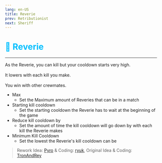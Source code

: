 ```yaml
---
lang: en-US
title: Reverie
prev: Retributionist
next: Sheriff
---
```


# <font color="#00bfff">🌌 <b>Reverie</b></font> <Badge text="Killing" type="tip" vertical="middle"/>
---

As the Reverie, you can kill but your cooldown starts very high.<br><br>
It lowers with each kill you make.<br><br>
You win with other crewmates.
* Max
  * Set the Maximum amount of Reveries that can be in a match
* Starting kill cooldown
  * Set the starting cooldown the Reverie has to wait at the beginning of the game
* Reduce kill cooldown by
  * Set the amount of time the kill cooldown will go down by with each kill the Reverie makes
* Minimum Kill Cooldown
  * Set the lowest the Reverie's kill cooldown can be

> Rework Idea: [Pyro](#) & Coding: [ryuk](#), Original Idea & Coding: [TronAndRey](#)